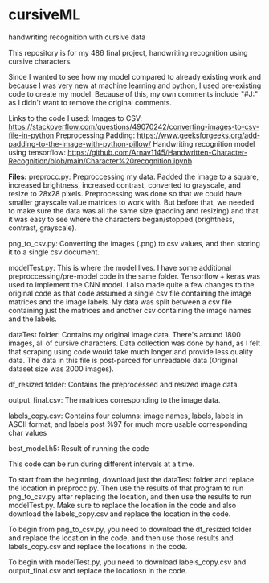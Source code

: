 # cursiveML
handwriting recognition with cursive data



This repository is for my 486 final project, handwriting recognition using cursive characters.

Since I wanted to see how my model compared to already existing work and because I was very new at machine learning and python, I used pre-existing code to create my
model. Because of this, my own comments include "#J:" as I didn't want to remove the original comments.

Links to the code I used:
Images to CSV: https://stackoverflow.com/questions/49070242/converting-images-to-csv-file-in-python
Preprocessing Padding: https://www.geeksforgeeks.org/add-padding-to-the-image-with-python-pillow/
Handwriting recognition model using tensorflow: https://github.com/Arnav1145/Handwritten-Character-Recognition/blob/main/Character%20recognition.ipynb




**Files:**
preprocc.py: Preproccessing my data. Padded the image to a square, increased brightness, increased contrast, converted to grayscale, and resize to 28x28 pixels.
Preprocessing was done so that we could have smaller grayscale value matrices to work with. But before that, we needed to make sure the data was all the same size
(padding and resizing) and that it was easy to see where the characters began/stopped (brightness, contrast, grayscale).

png_to_csv.py: Converting the images (.png) to csv values, and then storing it to a single csv document.

modelTest.py: This is where the model lives. I have some additional preproccessing/pre-model code in the same folder. Tensorflow + keras was used to implement the CNN
model. I also made quite a few changes to the original code as that code assumed a single csv file containing the image matrices and the image labels. My data was split 
between a csv file containing just the matrices and another csv containing the image names and the labels. 

dataTest folder: Contains my original image data. There's around 1800 images, all of cursive characters. Data collection was done by hand, as I felt that scraping using 
code would take much longer and provide less quality data. The data in this file is post-parced for unreadable data (Original dataset size was 2000 images).

df_resized folder: Contains the preprocessed and resized image data.

output_final.csv: The matrices corresponding to the image data.

labels_copy.csv: Contains four columns: image names, labels, labels in ASCII format, and labels post %97 for much more usable corresponding char values

best_model.h5: Result of running the code






This code can be run during different intervals at a time. 

To start from the beginning, download just the dataTest folder and replace the location in preprocc.py. Then use the results of that program to run png_to_csv.py after 
replacing the location, and then use the results to run modelTest.py. Make sure to replace the location in the code and also download the labels_copy.csv and replace 
the location in the code. 

To begin from png_to_csv.py, you need to download the df_resized folder and replace the location in the code, and then use those results and labels_copy.csv and replace the locations in the code.

To begin with modelTest.py, you need to download labels_copy.csv and output_final.csv and replace the locatiosn in the code.
